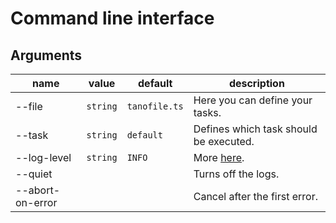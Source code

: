 # Command line interface

## Arguments

| name             | value    | default       | description                                                      |
| ---------------- | -------- | ------------- | ---------------------------------------------------------------- |
| --file           | `string` | `tanofile.ts` | Here you can define your tasks.                                  |
| --task           | `string` | `default`     | Defines which task should be executed.                           |
| --log-level      | `string` | `INFO`        | More [here](https://deno.land/std@0.151.0/log/levels.ts?source). |
| --quiet          |          |               | Turns off the logs.                                              |
| --abort-on-error |          |               | Cancel after the first error.                                    |
